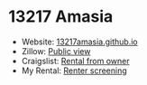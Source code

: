 # 13217 Amasia

* Website: [13217amasia.github.io](http://13217amasia.github.io/)
* Zillow: [Public view](http://www.zillow.com/homedetails/13217-Amasia-Dr-Austin-TX-78729/29588543_zpid/?view=public)
* Craigslist: [Rental from owner](http://austin.craigslist.org/reo/5813548662.html)
* My Rental: [Renter screening](https://apps.myrental.com/screening/#/)